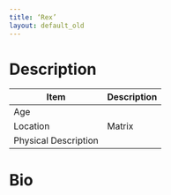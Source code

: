 ```yaml
---
title: ‘Rex’
layout: default_old
---
```


# Description

| Item                 | Description |
| -------------------- | ----------- |
| Age                  |             |
| Location             | Matrix      |
| Physical Description |             |

# Bio
